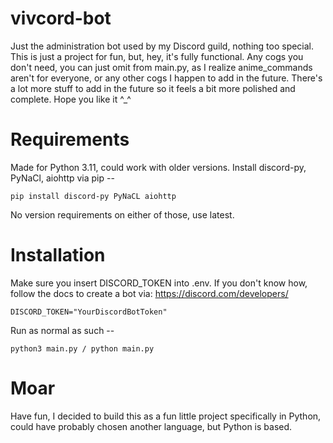 # vivcord-bot
Just the administration bot used by my Discord guild, nothing too special. This is just a project for fun, but, hey, it's fully functional. Any cogs you don't need, you can just omit from main.py, as I realize anime_commands aren't for everyone, or any other cogs I happen to add in the future. There's a lot more stuff to add in the future so it feels a bit more polished and complete. Hope you like it ^_^

# Requirements
Made for Python 3.11, could work with older versions. Install discord-py, PyNaCl, aiohttp via pip --
```
pip install discord-py PyNaCL aiohttp
```
No version requirements on either of those, use latest.

# Installation
Make sure you insert DISCORD_TOKEN into .env. If you don't know how, follow the docs to create a bot via: https://discord.com/developers/
```
DISCORD_TOKEN="YourDiscordBotToken"
```
Run as normal as such --
```
python3 main.py / python main.py
```

# Moar
Have fun, I decided to build this as a fun little project specifically in Python, could have probably chosen another language, but Python is based.
